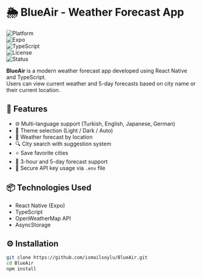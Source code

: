 # 🌦️ BlueAir - Weather Forecast App  
![Platform](https://img.shields.io/badge/platform-React%20Native-blue)  
![Expo](https://img.shields.io/badge/framework-Expo-green)  
![TypeScript](https://img.shields.io/badge/language-TypeScript-blue)  
![License](https://img.shields.io/badge/license-MIT-brightgreen)  
![Status](https://img.shields.io/badge/status-active-success)

**BlueAir** is a modern weather forecast app developed using React Native and TypeScript.  
Users can view current weather and 5-day forecasts based on city name or their current location.

## 🚀 Features

- 🌐 Multi-language support (Turkish, English, Japanese, German)
- 🎨 Theme selection (Light / Dark / Auto)
- 📍 Weather forecast by location
- 🔍 City search with suggestion system
- ⭐ Save favorite cities
- 🧾 3-hour and 5-day forecast support
- 🔐 Secure API key usage via `.env` file

## 📦 Technologies Used

- React Native (Expo)
- TypeScript
- OpenWeatherMap API
- AsyncStorage

## ⚙️ Installation

```bash
git clone https://github.com/ismailsoylu/BlueAir.git
cd BlueAir
npm install

